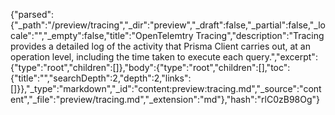 {"parsed":{"_path":"/preview/tracing","_dir":"preview","_draft":false,"_partial":false,"_locale":"","_empty":false,"title":"OpenTelemtry Tracing","description":"Tracing provides a detailed log of the activity that Prisma Client carries out, at an operation level, including the time taken to execute each query.","excerpt":{"type":"root","children":[]},"body":{"type":"root","children":[],"toc":{"title":"","searchDepth":2,"depth":2,"links":[]}},"_type":"markdown","_id":"content:preview:tracing.md","_source":"content","_file":"preview/tracing.md","_extension":"md"},"hash":"rlC0zB98Og"}